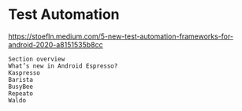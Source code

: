 # Test Automation 
https://stoefln.medium.com/5-new-test-automation-frameworks-for-android-2020-a8151535b8cc
```android
Section overview
What’s new in Android Espresso?
Kaspresso
Barista
BusyBee
Repeato
Waldo
```
